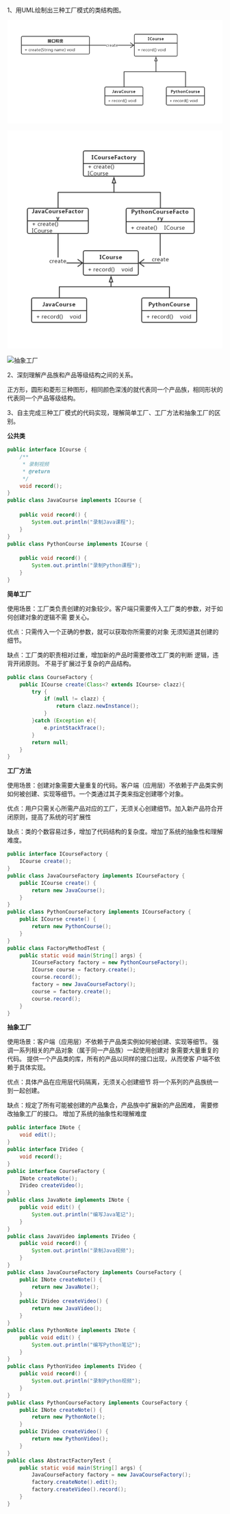 1、用UML绘制出三种工厂模式的类结构图。

![简单工厂](./image/简单工厂.png)

![工厂方法](./image/工厂方法.png)



![抽象工厂](C:\Users\admin\Desktop\作业\设计模式\工厂模式\抽象工厂.png)



2、深刻理解产品族和产品等级结构之间的关系。

正方形，圆形和菱形三种图形，相同颜色深浅的就代表同一个产品族，相同形状的代表同一个产品等级结构。

3、自主完成三种工厂模式的代码实现，理解简单工厂、工厂方法和抽象工厂的区别。

**公共类**

```java
public interface ICourse {
    /**
     * 录制视频
     * @return
     */
    void record();
}
public class JavaCourse implements ICourse {

    public void record() {
        System.out.println("录制Java课程");
    }
}
public class PythonCourse implements ICourse {

    public void record() {
        System.out.println("录制Python课程");
    }
}
```

**简单工厂**

使用场景：工厂类负责创建的对象较少。客户端只需要传入工厂类的参数，对于如何创建对象的逻辑不需 要关心。

优点：只需传入一个正确的参数，就可以获取你所需要的对象 无须知道其创建的细节。

缺点：工厂类的职责相对过重，增加新的产品时需要修改工厂类的判断 逻辑，违背开闭原则。
不易于扩展过于复杂的产品结构。

```java
public class CourseFactory {
    public ICourse create(Class<? extends ICourse> clazz){
        try {
            if (null != clazz) {
                return clazz.newInstance();
            }
        }catch (Exception e){
            e.printStackTrace();
        }
        return null;
    }
}
```

**工厂方法**

使用场景：创建对象需要大量重复的代码。客户端（应用层）不依赖于产品类实例如何被创建、实现等细节。一个类通过其子类来指定创建哪个对象。

优点：用户只需关心所需产品对应的工厂，无须关心创建细节。加入新产品符合开闭原则，提高了系统的可扩展性

缺点：类的个数容易过多，增加了代码结构的复杂度。增加了系统的抽象性和理解难度。

```java
public interface ICourseFactory {
    ICourse create();
}
public class JavaCourseFactory implements ICourseFactory {
    public ICourse create() {
        return new JavaCourse();
    }
}
public class PythonCourseFactory implements ICourseFactory {
    public ICourse create() {
        return new PythonCourse();
    }
}
public class FactoryMethodTest {
    public static void main(String[] args) {
        ICourseFactory factory = new PythonCourseFactory();
        ICourse course = factory.create();
        course.record();
        factory = new JavaCourseFactory();
        course = factory.create();
        course.record();
    }
}
```

**抽象工厂**

使用场景：客户端（应用层）不依赖于产品类实例如何被创建、实现等细节。
强调一系列相关的产品对象（属于同一产品族）一起使用创建对 象需要大量重复的代码。
提供一个产品类的库，所有的产品以同样的接口出现，从而使客 户端不依赖于具体实现。

优点：具体产品在应用层代码隔离，无须关心创建细节
将一个系列的产品族统一到一起创建。

缺点：规定了所有可能被创建的产品集合，产品族中扩展新的产品困难， 需要修改抽象工厂的接口。
增加了系统的抽象性和理解难度

```java
public interface INote {
    void edit();
}
public interface IVideo {
    void record();
}
public interface CourseFactory {
    INote createNote();
    IVideo createVideo();
}
public class JavaNote implements INote {
    public void edit() {
        System.out.println("编写Java笔记");
    }
}
public class JavaVideo implements IVideo {
    public void record() {
        System.out.println("录制Java视频");
    }
}
public class JavaCourseFactory implements CourseFactory {
    public INote createNote() {
        return new JavaNote();
    }
    public IVideo createVideo() {
        return new JavaVideo();
    }
}
public class PythonNote implements INote {
    public void edit() {
        System.out.println("编写Python笔记");
    }
}
public class PythonVideo implements IVideo {
    public void record() {
        System.out.println("录制Python视频");
    }
}
public class PythonCourseFactory implements CourseFactory {
    public INote createNote() {
        return new PythonNote();
    }
    public IVideo createVideo() {
        return new PythonVideo();
    }
}
public class AbstractFactoryTest {
    public static void main(String[] args) {
        JavaCourseFactory factory = new JavaCourseFactory();
        factory.createNote().edit();
        factory.createVideo().record();
    }
}
```



